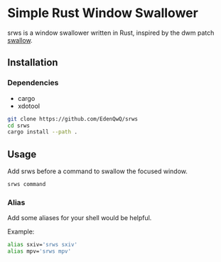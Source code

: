 # Simple Rust Window Swallower

srws is a window swallower written in Rust, inspired by the dwm patch [swallow](https://dwm.suckless.org/patches/swallow/).

## Installation

### Dependencies

 - cargo
 - xdotool

```bash
git clone https://github.com/EdenQwQ/srws
cd srws
cargo install --path .

```

## Usage

Add srws before a command to swallow the focused window.

```bash
srws command
```
### Alias

Add some aliases for your shell would be helpful.

Example:
```bash
alias sxiv='srws sxiv'
alias mpv='srws mpv'
```
